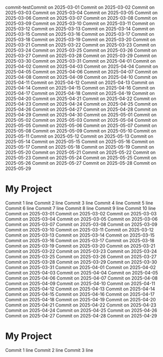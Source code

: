commit-testCommit on 2025-03-01
Commit on 2025-03-02 Commit on 2025-03-03 Commit on 2025-03-04 Commit on 2025-03-05 Commit on 2025-03-06 Commit on 2025-03-07 Commit on 2025-03-08 Commit on 2025-03-09 Commit on 2025-03-10 Commit on 2025-03-11 Commit on 2025-03-12 Commit on 2025-03-13 Commit on 2025-03-14 Commit on 2025-03-15 Commit on 2025-03-16 Commit on 2025-03-17 Commit on 2025-03-18 Commit on 2025-03-19 Commit on 2025-03-20 Commit on 2025-03-21 Commit on 2025-03-22 Commit on 2025-03-23 Commit on 2025-03-24 Commit on 2025-03-25 Commit on 2025-03-26 Commit on 2025-03-27 Commit on 2025-03-28 Commit on 2025-03-29 Commit on 2025-03-30 Commit on 2025-03-31 Commit on 2025-04-01 Commit on 2025-04-02 Commit on 2025-04-03 Commit on 2025-04-04 Commit on 2025-04-05 Commit on 2025-04-06 Commit on 2025-04-07 Commit on 2025-04-08 Commit on 2025-04-09 Commit on 2025-04-10 Commit on 2025-04-11 Commit on 2025-04-12 Commit on 2025-04-13 Commit on 2025-04-14 Commit on 2025-04-15 Commit on 2025-04-16 Commit on 2025-04-17 Commit on 2025-04-18 Commit on 2025-04-19 Commit on 2025-04-20 Commit on 2025-04-21 Commit on 2025-04-22 Commit on 2025-04-23 Commit on 2025-04-24 Commit on 2025-04-25 Commit on 2025-04-26 Commit on 2025-04-27 Commit on 2025-04-28 Commit on 2025-04-29 Commit on 2025-04-30 Commit on 2025-05-01 Commit on 2025-05-02 Commit on 2025-05-03 Commit on 2025-05-04 Commit on 2025-05-05 Commit on 2025-05-06 Commit on 2025-05-07 Commit on 2025-05-08 Commit on 2025-05-09 Commit on 2025-05-10 Commit on 2025-05-11 Commit on 2025-05-12 Commit on 2025-05-13 Commit on 2025-05-14 Commit on 2025-05-15 Commit on 2025-05-16 Commit on 2025-05-17 Commit on 2025-05-18 Commit on 2025-05-19 Commit on 2025-05-20 Commit on 2025-05-21 Commit on 2025-05-22 Commit on 2025-05-23 Commit on 2025-05-24 Commit on 2025-05-25 Commit on 2025-05-26 Commit on 2025-05-27 Commit on 2025-05-28 Commit on 2025-05-29
# My Project
Commit 1 line
Commit 2 line
Commit 3 line
Commit 4 line
Commit 5 line
Commit 6 line
Commit 7 line
Commit 8 line
Commit 9 line
Commit 10 line
Commit on 2025-03-01
Commit on 2025-03-02
Commit on 2025-03-03
Commit on 2025-03-04
Commit on 2025-03-05
Commit on 2025-03-06
Commit on 2025-03-07
Commit on 2025-03-08
Commit on 2025-03-09
Commit on 2025-03-10
Commit on 2025-03-11
Commit on 2025-03-12
Commit on 2025-03-13
Commit on 2025-03-14
Commit on 2025-03-15
Commit on 2025-03-16
Commit on 2025-03-17
Commit on 2025-03-18
Commit on 2025-03-19
Commit on 2025-03-20
Commit on 2025-03-21
Commit on 2025-03-22
Commit on 2025-03-23
Commit on 2025-03-24
Commit on 2025-03-25
Commit on 2025-03-26
Commit on 2025-03-27
Commit on 2025-03-28
Commit on 2025-03-29
Commit on 2025-03-30
Commit on 2025-03-31
Commit on 2025-04-01
Commit on 2025-04-02
Commit on 2025-04-03
Commit on 2025-04-04
Commit on 2025-04-05
Commit on 2025-04-06
Commit on 2025-04-07
Commit on 2025-04-08
Commit on 2025-04-09
Commit on 2025-04-10
Commit on 2025-04-11
Commit on 2025-04-12
Commit on 2025-04-13
Commit on 2025-04-14
Commit on 2025-04-15
Commit on 2025-04-16
Commit on 2025-04-17
Commit on 2025-04-18
Commit on 2025-04-19
Commit on 2025-04-20
Commit on 2025-04-21
Commit on 2025-04-22
Commit on 2025-04-23
Commit on 2025-04-24
Commit on 2025-04-25
Commit on 2025-04-26
Commit on 2025-04-27
Commit on 2025-04-28
Commit on 2025-04-29
# My Project
Commit 1 line
Commit 2 line
Commit 3 line
